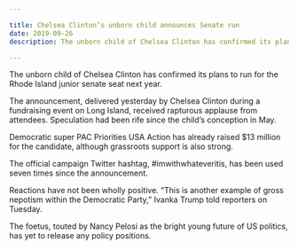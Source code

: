 ```yaml
---

title: Chelsea Clinton’s unborn child announces Senate run
date: 2019-09-26
description: The unborn child of Chelsea Clinton has confirmed its plans to run for the Rhode Island junior senate seat next year.

---
```


The unborn child of Chelsea Clinton has confirmed its plans to run for the Rhode Island junior senate seat next year.

The announcement, delivered yesterday by Chelsea Clinton during a fundraising event on Long Island, received rapturous applause from attendees. Speculation had been rife since the child’s conception in May.

Democratic super PAC Priorities USA Action has already raised $13 million for the candidate, although grassroots support is also strong. 

The official campaign Twitter hashtag, #imwithwhateveritis, has been used seven times since the announcement.

Reactions have not been wholly positive. “This is another example of gross nepotism within the Democratic Party,” Ivanka Trump told reporters on Tuesday.

The foetus, touted by Nancy Pelosi as the bright young future of US politics, has yet to release any policy positions.